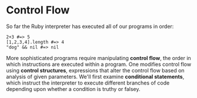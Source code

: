 # Control Flow

So far the Ruby interpreter has executed all of our programs in order:

    2+3 #=> 5
    [1,2,3,4].length #=> 4
    "dog" && nil #=> nil  

More sophisticated programs require manipulating **control flow**, the order in which instructions are executed within a program. One modifies control flow using **control structures**, expressions that alter the control flow based on analysis of given parameters. We'll first examine **conditional statements**, which instruct the interpreter to execute different branches of code depending upon whether a condition is truthy or falsey.